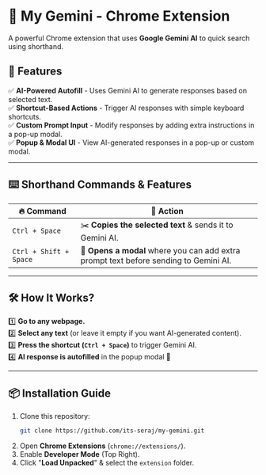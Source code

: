# 🚀 My Gemini - Chrome Extension  

A powerful Chrome extension that uses **Google Gemini AI** to quick search using shorthand.  

## 🌟 Features  

✅ **AI-Powered Autofill** - Uses Gemini AI to generate responses based on selected text.  
✅ **Shortcut-Based Actions** - Trigger AI responses with simple keyboard shortcuts.  
✅ **Custom Prompt Input** - Modify responses by adding extra instructions in a pop-up modal.  
✅ **Popup & Modal UI** - View AI-generated responses in a pop-up or custom modal.  

---

## ⌨️ **Shorthand Commands & Features**  

| 🔥 Command | 🎯 Action |
|------------|----------|
| `Ctrl + Space` | ✂️ **Copies the selected text** & sends it to Gemini AI. |
| `Ctrl + Shift + Space` | 📝 **Opens a modal** where you can add extra prompt text before sending to Gemini AI. |

---

## 🛠️ **How It Works?**  

1️⃣ **Go to any webpage.**  
2️⃣ **Select any text** (or leave it empty if you want AI-generated content).  
3️⃣ **Press the shortcut (`Ctrl + Space`)** to trigger Gemini AI.  
4️⃣ **AI response is autofilled** in the popup modal 🚀  

---

<!-- ## 🎨 **Popup Modal UI**  

- 📌 **Extra Prompt:** Add additional instructions for AI response.  
- 🔘 **Raw Mode (Radio Button):** If enabled, sends raw input without formatting.  
- ✅ **Submit Button:** Sends request to Gemini AI.  
- ❌ **Cancel Button:** Closes the modal without sending data.  

--- -->

## 📦 **Installation Guide**  

1. Clone this repository:  
   ```sh
   git clone https://github.com/its-seraj/my-gemini.git
   ```
2. Open **Chrome Extensions** (`chrome://extensions/`).
3. Enable **Developer Mode** (Top Right).
4. Click "**Load Unpacked**" & select the `extension` folder.
